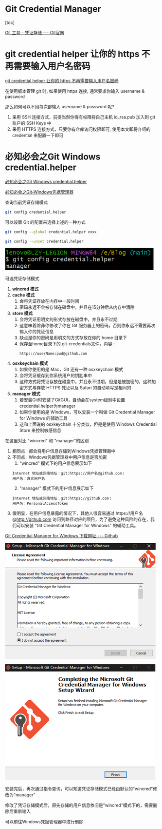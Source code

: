 # Git Credential Manager

[toc]

[Git 工具 - 凭证存储 --- Git官网](https://git-scm.com/book/zh/v2/Git-%E5%B7%A5%E5%85%B7-%E5%87%AD%E8%AF%81%E5%AD%98%E5%82%A8)


# git credential helper 让你的 https 不再需要输入用户名密码

[git credential helper 让你的 https 不再需要输入用户名密码](https://blog.csdn.net/ustccw/article/details/84591578)

在使用版本管理 git 时, 如果使用 https 连接, 通常要求你输入 username & password

那么如何可以不用每次都输入 username & password 呢?
1. 采用 SSH 连接方式，前提当然你得有权限将自己主机 id_rsa.pub 加入到 git 账户的 SSH Keys 中
2. 采用 HTTPS 连接方式，只要你有仓库访问权限即可, 使用本文即将介绍的 credential 来配置一下即可




# 必知必会之Git Windows credential.helper

[必知必会之Git Windows credential.helper](https://zhuanlan.zhihu.com/p/157751660)

[必知必会之Git-Windows凭据管理器](https://zhuanlan.zhihu.com/p/157607438)

查询当前凭证存储模式

```bash
git config credential.helper
```

可以设置 Git 的配置来选择上述的一种方式

```bash
git config --global credential.helper xxxx
```

```bash
git config --unset credential.helper
```


![](Pics/credential001.png)

可选凭证存储模式
1. **wincred 模式**
2. **cache 模式**
   1. 会将凭证存放在内存中一段时间
   2. 密码永远不会被存储在磁盘中，并且在15分钟后从内存中清除
3. **store 模式**
   1. 会将凭证用明文的形式存放在磁盘中，并且永不过期
   2. 这意味着除非你修改了你在 Git 服务器上的密码，否则你永远不需要再次输入你的凭证信息
   3. 缺点是你的密码是用明文的方式存放在你的 home 目录下 
   4. 保存至home目录下的.git-credentials文件，内容 :
      ```
      https://userName:pwd@github.com
      ```
4. **osxkeychain 模式**
   1. 如果你使用的是 Mac，Git 还有一种 osxkeychain 模式
   2. 会将凭证缓存到你系统用户的钥匙串中
   3. 这种方式将凭证存放在磁盘中，并且永不过期，但是是被加密的，这种加密方式与存放 HTTPS 凭证以及 Safari 的自动填写是相同的
5. **manager 模式**
   1. 若安装Git时安装了GitGUI，自动会在system级别中设置credential.helper为manager
   2. 如果你使用的是 Windows，可以安装一个叫做 Git Credential Manager for Windows 的辅助工具
   3. 这和上面说的 osxkeychain 十分类似，但是是使用 Windows Credential Store 来控制敏感信息


在这里对比 "wincred" 和 "manager"的区别
1. 相同点 : 都会将用户信息存储到Windows凭据管理器中
2. 不同点 : Windows凭据管理器中用户信息是否加密
   1. "wincred" 模式下的用户信息展示如下
    ```
    Internet 地址或网络地址：git:https://用户名@github.com； 
    用户名：真实用户名 
    ```
   2. "manager" 模式下的用户信息展示如下
    ```
    Internet 地址或网络地址：git:https://github.com； 
    用户名：PersonalAccessToken 
    ```
3. 很明显，在用户信息暴露的情况下，其他人很容易通过 https://用户名@http://github.com 访问到路径对应的项目，为了避免这种风险的存在，我们可以安装 “Git Credential Manager for Windows” 的辅助工具。

[Git Credential Manager for Windows 下载网址 --- Github](https://github.com/microsoft/Git-Credential-Manager-for-Windows/releases)

![](Pics/credential003.png)

![](Pics/credential004.png)

安装完后，再次通过指令查询，可以知道凭证存储模式已经由默认的"wincred"修改为"manager"

修改了凭证存储模式后，原先存储的用户信息依旧是"wincred"模式下的，需要删除后重新输入

可以前往Windows凭据管理器中进行删除

